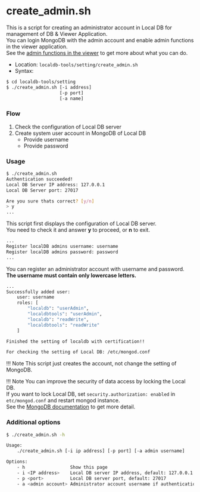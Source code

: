 # create_admin.sh

This is a script for creating an administrator account in Local DB for management of DB & Viewer Application.<br>
You can login MongoDB with the admin account and enable admin functions in the viewer application.<br>
See the [admin functions in the viewer](../tool/viewer.md) to get more about what you can do.

- Location: `localdb-tools/setting/create_admin.sh`
- Syntax:
```bash
$ cd localdb-tools/setting
$ ./create_admin.sh [-i address]
                    [-p port]
                    [-a name]
```

### Flow

1. Check the configuration of Local DB server
2. Create system user account in MongoDB of Local DB
    - Provide username
    - Provide password

### Usage

```bash
$ ./create_admin.sh
Authentication succeeded!
Local DB Server IP address: 127.0.0.1
Local DB Server port: 27017

Are you sure thats correct? [y/n]
> y
...
```

This script first displays the configuration of Local DB server.<br>
You need to check it and answer **y** to proceed, or **n** to exit.

```bash
...
Register localDB admins username: username
Register localDB admins password: password
...
```

You can register an administrator account with username and password.<br>
**The username must contain only lowercase letters.**

```bash
...
Successfully added user:
    user: username
    roles: [
        "localdb": "userAdmin",
        "localdbtools": "userAdmin",
        "localdb": "readWrite",
        "localdbtools": "readWrite"
    ]

Finished the setting of localdb with certification!!

For checking the setting of Local DB: /etc/mongod.conf
```

!!! Note
    This script just creates the account, not change the setting of MongoDB.<br>

!!! Note
    You can improve the security of data access by locking the Local DB.<br>
    If you want to lock Local DB, set `security.authorization: enabled` in `etc/mongod.conf` and restart mongod instance.<br>
    See the [MongoDB documentation](https://docs.mongodb.com/manual/tutorial/enable-authentication/) to get more detail.


### Additional options

```bash
$ ./create_admin.sh -h

Usage:
    ./create_admin.sh [-i ip address] [-p port] [-a admin username]

Options:
    - h                 Show this page
    - i <IP address>    Local DB server IP address, default: 127.0.0.1
    - p <port>          Local DB server port, default: 27017
    - a <admin account> Administrator account username if authentication required
```
